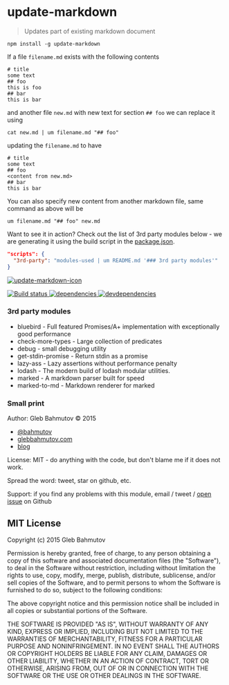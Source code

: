 # update-markdown
> Updates part of existing markdown document

```
npm install -g update-markdown
```
If a file `filename.md` exists with the following contents

```
# title
some text
## foo
this is foo
## bar
this is bar
```
and another file `new.md` with new text for section `## foo` we can replace it using

```
cat new.md | um filename.md "## foo"
```
updating the `filename.md` to have

```
# title
some text
## foo
<content from new.md>
## bar
this is bar
```
You can also specify new content from another markdown file, same command as above will be

```
um filename.md "## foo" new.md
```
Want to see it in action? Check out the list of 3rd party modules below - we are generating it using
the build script in the [package.json](package.json).

```json
"scripts": {
  "3rd-party": "modules-used | um README.md '### 3rd party modules'"
}
```
[![update-markdown-icon](https://nodei.co/npm/update-markdown.png?downloads=true)](https://nodei.co/npm/update-markdown.png?downloads=true)

[![Build status](https://travis-ci.org/bahmutov/update-markdown.svg?branch=master) ](https://travis-ci.org/bahmutov/update-markdown)
[![dependencies](https://david-dm.org/bahmutov/update-markdown.svg) ](https://david-dm.org/bahmutov/update-markdown)
[![devdependencies](https://david-dm.org/bahmutov/update-markdown/dev-status.svg) ](https://david-dm.org/bahmutov/update-markdown#info=devDependencies)

### 3rd party modules

- bluebird - Full featured Promises/A+ implementation with exceptionally good performance
- check-more-types - Large collection of predicates
- debug - small debugging utility
- get-stdin-promise - Return stdin as a promise
- lazy-ass - Lazy assertions without performance penalty
- lodash - The modern build of lodash modular utilities.
- marked - A markdown parser built for speed
- marked-to-md - Markdown renderer for marked

### Small print
Author: Gleb Bahmutov &copy; 2015


- [@bahmutov](https://twitter.com/bahmutov)
- [glebbahmutov.com](http://glebbahmutov.com)
- [blog](http://glebbahmutov.com/blog/)

License: MIT - do anything with the code, but don&#39;t blame me if it does not work.

Spread the word: tweet, star on github, etc.

Support: if you find any problems with this module, email / tweet /
[open issue](https://github.com/bahmutov/update-markdown/issues) on Github

## MIT License
Copyright (c) 2015 Gleb Bahmutov

Permission is hereby granted, free of charge, to any person
obtaining a copy of this software and associated documentation
files (the &quot;Software&quot;), to deal in the Software without
restriction, including without limitation the rights to use,
copy, modify, merge, publish, distribute, sublicense, and/or sell
copies of the Software, and to permit persons to whom the
Software is furnished to do so, subject to the following
conditions:

The above copyright notice and this permission notice shall be
included in all copies or substantial portions of the Software.

THE SOFTWARE IS PROVIDED &quot;AS IS&quot;, WITHOUT WARRANTY OF ANY KIND,
EXPRESS OR IMPLIED, INCLUDING BUT NOT LIMITED TO THE WARRANTIES
OF MERCHANTABILITY, FITNESS FOR A PARTICULAR PURPOSE AND
NONINFRINGEMENT. IN NO EVENT SHALL THE AUTHORS OR COPYRIGHT
HOLDERS BE LIABLE FOR ANY CLAIM, DAMAGES OR OTHER LIABILITY,
WHETHER IN AN ACTION OF CONTRACT, TORT OR OTHERWISE, ARISING
FROM, OUT OF OR IN CONNECTION WITH THE SOFTWARE OR THE USE OR
OTHER DEALINGS IN THE SOFTWARE.

